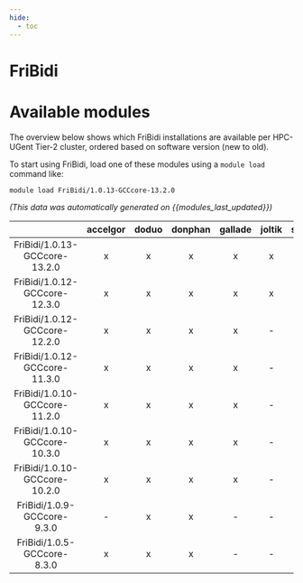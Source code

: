 ```yaml
---
hide:
  - toc
---
```


FriBidi
=======

# Available modules


The overview below shows which FriBidi installations are available per HPC-UGent Tier-2 cluster, ordered based on software version (new to old).

To start using FriBidi, load one of these modules using a `module load` command like:

```shell
module load FriBidi/1.0.13-GCCcore-13.2.0
```

*(This data was automatically generated on {{modules_last_updated}})*  

| |accelgor|doduo|donphan|gallade|joltik|shinx|skitty|
| :---: | :---: | :---: | :---: | :---: | :---: | :---: | :---: |
|FriBidi/1.0.13-GCCcore-13.2.0|x|x|x|x|x|x|x|
|FriBidi/1.0.12-GCCcore-12.3.0|x|x|x|x|x|x|x|
|FriBidi/1.0.12-GCCcore-12.2.0|x|x|x|x|-|-|-|
|FriBidi/1.0.12-GCCcore-11.3.0|x|x|x|x|-|x|-|
|FriBidi/1.0.10-GCCcore-11.2.0|x|x|x|x|-|-|-|
|FriBidi/1.0.10-GCCcore-10.3.0|x|x|x|x|-|-|-|
|FriBidi/1.0.10-GCCcore-10.2.0|x|x|x|x|-|-|-|
|FriBidi/1.0.9-GCCcore-9.3.0|-|x|x|-|-|-|-|
|FriBidi/1.0.5-GCCcore-8.3.0|x|x|x|-|-|-|-|
